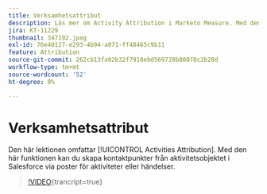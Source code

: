```yaml
---
title: Verksamhetsattribut
description: Läs mer om Activity Attribution i Marketo Measure. Med den här funktionen kan du skapa kontaktpunkter från aktivitetsobjektet i Salesforce via poster för aktiviteter eller händelser.
jira: KT-11229
thumbnail: 347192.jpeg
exl-id: 76e40127-e293-4b94-a071-ff48465c9b11
feature: Attribution
source-git-commit: 262cb13fa02b32f7918ebd569720b80078c2b28d
workflow-type: tm+mt
source-wordcount: '52'
ht-degree: 0%

---
```


# Verksamhetsattribut

Den här lektionen omfattar [!UICONTROL Activities Attribution]. Med den här funktionen kan du skapa kontaktpunkter från aktivitetsobjektet i Salesforce via poster för aktiviteter eller händelser.

>[!VIDEO](https://video.tv.adobe.com/v/347192/?learn=on){trancript=true}
